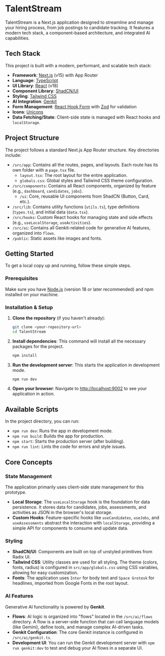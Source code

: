 # TalentStream

TalentStream is a Next.js application designed to streamline and manage your hiring process, from job postings to candidate tracking. It features a modern tech stack, a component-based architecture, and integrated AI capabilities.

## Tech Stack

This project is built with a modern, performant, and scalable tech stack:

-   **Framework**: [Next.js](https://nextjs.org/) (v15) with App Router
-   **Language**: [TypeScript](https://www.typescriptlang.org/)
-   **UI Library**: [React](https://react.dev/) (v18)
-   **Component Library**: [ShadCN/UI](https://ui.shadcn.com/)
-   **Styling**: [Tailwind CSS](https://tailwindcss.com/)
-   **AI Integration**: [Genkit](https://firebase.google.com/docs/genkit)
-   **Form Management**: [React Hook Form](https://react-hook-form.com/) with [Zod](https://zod.dev/) for validation
-   **Icons**: [Unicons](https://iconscout.com/unicons)
-   **Data Fetching/State**: Client-side state is managed with React hooks and `localStorage`.

## Project Structure

The project follows a standard Next.js App Router structure. Key directories include:

-   `/src/app`: Contains all the routes, pages, and layouts. Each route has its own folder with a `page.tsx` file.
    -   `layout.tsx`: The root layout for the entire application.
    -   `globals.css`: Global styles and Tailwind CSS theme configuration.
-   `/src/components`: Contains all React components, organized by feature (e.g., `dashboard`, `candidates`, `jobs`).
    -   `/ui`: Core, reusable UI components from ShadCN (Button, Card, etc.).
-   `/src/lib`: Contains utility functions (`utils.ts`), type definitions (`types.ts`), and initial data (`data.tsx`).
-   `/src/hooks`: Custom React hooks for managing state and side effects (e.g., `useLocalStorage`, `useActivities`).
-   `/src/ai`: Contains all Genkit-related code for generative AI features, organized into `flows`.
-   `/public`: Static assets like images and fonts.

## Getting Started

To get a local copy up and running, follow these simple steps.

### Prerequisites

Make sure you have [Node.js](https://nodejs.org/) (version 18 or later recommended) and npm installed on your machine.

### Installation & Setup

1.  **Clone the repository** (if you haven't already):
    ```bash
    git clone <your-repository-url>
    cd TalentStream
    ```

2.  **Install dependencies**:
    This command will install all the necessary packages for the project.
    ```bash
    npm install
    ```

3.  **Run the development server**:
    This starts the application in development mode.
    ```bash
    npm run dev
    ```

4.  **Open your browser**:
    Navigate to [http://localhost:9002](http://localhost:9002) to see your application in action.

## Available Scripts

In the project directory, you can run:

-   `npm run dev`: Runs the app in development mode.
-   `npm run build`: Builds the app for production.
-   `npm start`: Starts the production server (after building).
-   `npm run lint`: Lints the code for errors and style issues.

## Core Concepts

### State Management

The application primarily uses client-side state management for this prototype.

-   **Local Storage**: The `useLocalStorage` hook is the foundation for data persistence. It stores data for candidates, jobs, assessments, and activities as JSON in the browser's local storage.
-   **Custom Hooks**: Feature-specific hooks like `useCandidates`, `useJobs`, and `useAssessments` abstract the interaction with `localStorage`, providing a simple API for components to consume and update data.

### Styling

-   **ShadCN/UI**: Components are built on top of unstyled primitives from Radix UI.
-   **Tailwind CSS**: Utility classes are used for all styling. The theme (colors, fonts, radius) is configured in `src/app/globals.css` using CSS variables, allowing for easy customization.
-   **Fonts**: The application uses `Inter` for body text and `Space Grotesk` for headlines, imported from Google Fonts in the root layout.

### AI Features

Generative AI functionality is powered by **Genkit**.

-   **Flows**: AI logic is organized into "flows" located in the `/src/ai/flows` directory. A flow is a server-side function that can call language models (like Gemini), define tools, and manage complex AI-driven tasks.
-   **Genkit Configuration**: The core Genkit instance is configured in `/src/ai/genkit.ts`.
-   **Development UI**: You can run the Genkit development server with `npm run genkit:dev` to test and debug your AI flows in a separate UI.

